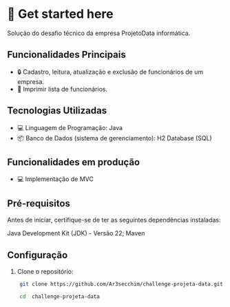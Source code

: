 # 🚀 Get started here

Solução do desafio técnico da empresa ProjetoData informática.

## Funcionalidades Principais

- 🔒 Cadastro, leitura, atualização e exclusão de funcionários de um empresa.
- 🚀 Imprimir lista de funcionários.

## Tecnologias Utilizadas

- 💻 Linguagem de Programação: Java
- 📦 Banco de Dados (sistema de gerenciamento): H2 Database (SQL)

## Funcionalidades em produção

- 💻 Implementação de MVC

## Pré-requisitos

Antes de iniciar, certifique-se de ter as seguintes dependências instaladas:

Java Development Kit (JDK) - Versão 22;
Maven

## Configuração

1. Clone o repositório:

```bash
	git clone https://github.com/Ar3secchim/challenge-projeta-data.git

	cd  challenge-projeta-data
```
